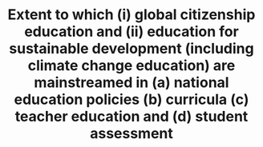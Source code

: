 ---
data_non_statistical: true
goal_meta_link: http://unstats.un.org/sdgs/files/metadata-compilation/Metadata-Goal-12.pdf
graph_title: Extent to which (i) global citizenship education and (ii) education for
  sustainable development (including climate change education) are mainstreamed in
  (a) national education policies (b) curricula  (c) teacher education and (d) student
  assessment
graph_type: line
has_metadata: false
indicator: 12.8.1
indicator_name: Extent to which (i) global citizenship education and (ii) education
  for sustainable development (including climate change education) are mainstreamed
  in (a) national education policies (b) curricula  (c) teacher education and (d)
  student assessment
indicator_sort_order: 12-08-01
indicator_variable: null
layout: indicator
national_geographical_coverage: United States
permalink: /12-8-1/
published: true
reporting_status: notstarted
sdg_goal: 12
source_active_1: true
source_notes_1: null
source_title_1: null
target: By 2030, ensure that people everywhere have the relevant information and awareness
  for sustainable development and lifestyles in harmony with nature.
target_id: '12.8'
title: Extent to which (i) global citizenship education and (ii) education for sustainable
  development (including climate change education) are mainstreamed in (a) national
  education policies (b) curricula  (c) teacher education and (d) student assessment
un_custodial_agency: 'UNESCO-UIS (Partnering Agencies: UNEP)'
un_designated_tier: '3'
variable_description: null
variable_notes: null
---